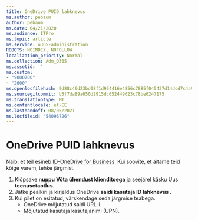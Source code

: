 ```yaml
---
title: OneDrive PUID lahknevus
ms.author: pebaum
author: pebaum
ms.date: 04/21/2020
ms.audience: ITPro
ms.topic: article
ms.service: o365-administration
ROBOTS: NOINDEX, NOFOLLOW
localization_priority: Normal
ms.collection: Adm_O365
ms.assetid: ''
ms.custom:
- "9000700"
- "2600"
ms.openlocfilehash: 9d88c46d23bd08f1d954416e4856c7885f045437d14dcd7c4a9c25f0b1288b8f
ms.sourcegitcommit: b5f7da89a650d2915dc652449623c78be6247175
ms.translationtype: MT
ms.contentlocale: et-EE
ms.lasthandoff: 08/05/2021
ms.locfileid: "54096726"
---
```

# <a name="onedrive-puid-mismatch"></a>OneDrive PUID lahknevus

Näib, et teil esineb [ID-OneDrive for Business.](https://docs.microsoft.com/sharepoint/troubleshoot/administration/access-denied-or-need-permission-error-sharepoint-online-or-onedrive-for-business#when-accessing-a-onedrive-site) Kui soovite, et aitame teid kõige varem, tehke järgmist.

1. Klõpsake  **nuppu Võta ühendust klienditoega** ja seejärel käsku Uus  **teenusetaotlus**.
2. Jätke pealkiri ja kirjeldus OneDrive **saidi kasutaja ID lahknevus .**
3. Kui pilet on esitatud, värskendage seda järgmise teabega.
    - OneDrive mõjutatud saidi URL-i.
    - Mõjutatud kasutaja kasutajanimi (UPN).
